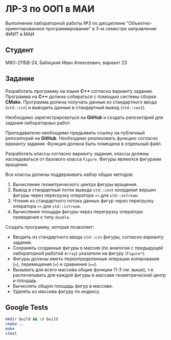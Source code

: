 # ЛР-3 по ООП в МАИ
Выполнение лабораторной работы №3 по дисциплине "Объектно-ориентированное программирование" в 3-м семестре направления ФИИТ в МАИ


## Студент
М8О-211БВ-24, Бабицкий Иван Алексеевич, вариант 23


## Задание
Разработать программу на языке **C++** согласно варианту задания. Программа на **C++** должна собираться с помощью системы сборки **CMake**. Программа должна получать данные из стандартного ввода (`std::cin`) и выводить данные в стандартный вывод (`std::cout`).

Необходимо зарегистрироваться на **GitHub** и создать репозитарий для задания лабораторных работ.

Преподавателю необходимо предъявить ссылку на публичный репозиторий на **GitHub**. Необходимо реализовать функцию согласно варианту задания. Функция должна быть помещена в отдельный файл.

Разработать классы согласно варианту задания, классы должны наследоваться от базового класса `Figure`. Фигуры являются фигурами вращения.

Все классы должны поддерживать набор общих методов:
1. Вычисление геометрического центра фигуры вращения.
2. Вывод в стандартный поток вывода `std::cout` координат вершин фигуры через перегрузку оператора `<<` для `std::ostream`.
3. Чтение из стандартного потока данных фигур через перегрузку оператора `>>` для `std::istream`.
4. Вычисление площади фигуры через перегрузку оператора приведения к типу `double`.

Создать программу, которая позволяет:
- Вводить из стандартного ввода `std::cin` фигуры, согласно варианту задания.
- Сохранять созданные фигуры в массив (по аналогии с предыдущей лабораторной работой `Array`) указатели на фигуру (`Figure*`).
- Фигуры должны иметь переопределенные операции копирования (`=`), перемещения (`=`) и сравнения (`==`).
- Вызывать для всего массива общие функции (1-3 см. выше), т.е. распечатывать для каждой фигуры в массиве геометрический центр и площадь.
- Вычислять общую площадь фигур в массиве.
- Удалять из массива фигуру по индексу.


## Google Tests
``` bash
mkdir build && cd build
cmake ..
make
ctest
```
